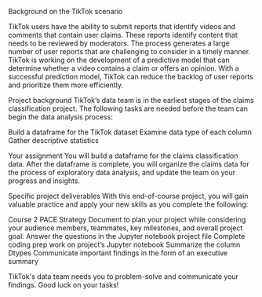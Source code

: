 Background on the TikTok scenario

TikTok users have the ability to submit reports that identify videos and comments that contain user claims. These reports identify content that needs to be reviewed by moderators. The process generates a large number of user reports that are challenging to consider in a timely manner. 
TikTok is working on the development of a predictive model that can determine whether a video contains a claim or offers an opinion. With a successful prediction model, TikTok can reduce the backlog of user reports and prioritize them more efficiently.

Project background
TikTok’s data team is in the earliest stages of the claims classification project. The following tasks are needed before the team can begin the data analysis process:

Build a dataframe for the TikTok dataset
Examine data type of each column
Gather descriptive statistics

Your assignment
You will build a dataframe for the claims classification data. After the dataframe is complete, you will organize the claims data for the process of exploratory data analysis, and update the team on your progress and insights.

Specific project deliverables
With this end-of-course project, you will gain valuable practice and apply your new skills as you complete the following:

Course 2 PACE Strategy Document to plan your project while considering your audience members, teammates, key milestones, and overall project goal. 
Answer the questions in the Jupyter notebook project file
Complete coding prep work on project’s Jupyter notebook
Summarize the column Dtypes
Communicate important findings in the form of an executive summary  

TikTok's data team needs you to problem-solve and communicate your findings. Good luck on your tasks!
